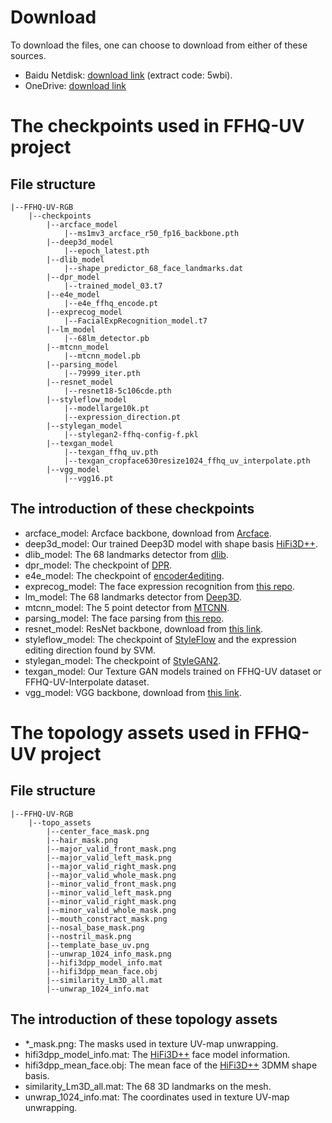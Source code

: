 # Download

To download the files, one can choose to download from either of these sources.

- Baidu Netdisk: [download link](https://pan.baidu.com/s/1BbvlTuhlD_PEtT3QZ_ja2g) (extract code: 5wbi).
- OneDrive: [download link](https://t1h0q-my.sharepoint.com/:f:/g/personal/csbhr_t1h0q_onmicrosoft_com/Em2_9wf4ZD9Bm2JVbnBZKn0B8WuFStiMHu07IYCPRLy7Hw?e=dNwuVW)

# The checkpoints used in FFHQ-UV project

## File structure

```
|--FFHQ-UV-RGB  
    |--checkpoints 
        |--arcface_model
            |--ms1mv3_arcface_r50_fp16_backbone.pth
        |--deep3d_model
            |--epoch_latest.pth
        |--dlib_model
            |--shape_predictor_68_face_landmarks.dat
        |--dpr_model
            |--trained_model_03.t7
        |--e4e_model
            |--e4e_ffhq_encode.pt
        |--exprecog_model
            |--FacialExpRecognition_model.t7
        |--lm_model
            |--68lm_detector.pb
        |--mtcnn_model
            |--mtcnn_model.pb
        |--parsing_model
            |--79999_iter.pth
        |--resnet_model
            |--resnet18-5c106cde.pth
        |--styleflow_model
            |--modellarge10k.pt
            |--expression_direction.pt
        |--stylegan_model
            |--stylegan2-ffhq-config-f.pkl
        |--texgan_model
            |--texgan_ffhq_uv.pth
            |--texgan_cropface630resize1024_ffhq_uv_interpolate.pth
        |--vgg_model
            |--vgg16.pt
```

## The introduction of these checkpoints
- arcface_model: Arcface backbone, download from [Arcface](https://github.com/deepinsight/insightface/tree/master/recognition/arcface_torch#ms1mv3).
- deep3d_model: Our trained Deep3D model with shape basis [HiFi3D++](https://github.com/czh-98/REALY).
- dlib_model: The 68 landmarks detector from [dlib](http://dlib.net/).
- dpr_model: The checkpoint of [DPR](https://github.com/zhhoper/DPR).
- e4e_model: The checkpoint of [encoder4editing](https://github.com/omertov/encoder4editing).
- exprecog_model: The face expression recognition from [this repo](https://github.com/WuJie1010/Facial-Expression-Recognition.Pytorch).
- lm_model: The 68 landmarks detector from [Deep3D](https://github.com/sicxu/Deep3DFaceRecon_pytorch).
- mtcnn_model: The 5 point detector from [MTCNN](https://github.com/ipazc/mtcnn).
- parsing_model: The face parsing from [this repo](https://github.com/zllrunning/face-parsing.PyTorch).
- resnet_model: ResNet backbone, download from [this link](https://download.pytorch.org/models/resnet18-5c106cde.pth).
- styleflow_model: The checkpoint of [StyleFlow](https://github.com/RameenAbdal/StyleFlow) and the expression editing direction found by SVM.
- stylegan_model: The checkpoint of [StyleGAN2](https://github.com/NVlabs/stylegan2).
- texgan_model: Our Texture GAN models trained on FFHQ-UV dataset or FFHQ-UV-Interpolate dataset.
- vgg_model: VGG backbone, download from [this link](https://nvlabs-fi-cdn.nvidia.com/stylegan2-ada-pytorch/pretrained/metrics/vgg16.pt).


# The topology assets used in FFHQ-UV project

## File structure

```
|--FFHQ-UV-RGB  
    |--topo_assets 
        |--center_face_mask.png
        |--hair_mask.png
        |--major_valid_front_mask.png
        |--major_valid_left_mask.png
        |--major_valid_right_mask.png
        |--major_valid_whole_mask.png
        |--minor_valid_front_mask.png
        |--minor_valid_left_mask.png
        |--minor_valid_right_mask.png
        |--minor_valid_whole_mask.png
        |--mouth_constract_mask.png
        |--nosal_base_mask.png
        |--nostril_mask.png
        |--template_base_uv.png
        |--unwrap_1024_info_mask.png
        |--hifi3dpp_model_info.mat
        |--hifi3dpp_mean_face.obj
        |--similarity_Lm3D_all.mat
        |--unwrap_1024_info.mat
```

## The introduction of these topology assets
- *_mask.png: The masks used in texture UV-map unwrapping.
- hifi3dpp_model_info.mat: The [HiFi3D++](https://github.com/czh-98/REALY) face model information.
- hifi3dpp_mean_face.obj: The mean face of the [HiFi3D++](https://github.com/czh-98/REALY) 3DMM shape basis.
- similarity_Lm3D_all.mat: The 68 3D landmarks on the mesh.
- unwrap_1024_info.mat: The coordinates used in texture UV-map unwrapping.